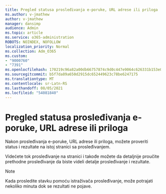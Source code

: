 ```yaml
---
title: Pregled statusa prosleđivanja e-poruke, URL adrese ili priloga
ms.author: v-jmathew
author: v-jmathew
manager: dansimp
audience: Admin
ms.topic: article
ms.service: o365-administration
ROBOTS: NOINDEX, NOFOLLOW
localization_priority: Normal
ms.collection: Adm_O365
ms.custom:
- "9000760"
- "7391"
ms.openlocfilehash: 170219c96a82a00db66757874c9d0c447e9064c626331b153e070ad9010f7e7b
ms.sourcegitcommit: b5f7da89a650d2915dc652449623c78be6247175
ms.translationtype: MT
ms.contentlocale: sr-Latn-RS
ms.lasthandoff: 08/05/2021
ms.locfileid: "54081840"
---
```

# <a name="review-the-status-of-an-email-url-or-attachment-submission"></a>Pregled statusa prosleđivanja e-poruke, URL adrese ili priloga

Nakon prosleđivanja e-poruke, URL adrese ili priloga, možete proveriti status i rezultate na istoj stranici sa prosleđivanjem.

Videćete tok prosleđivanje na stranici i takođe možete da detaljnije proučite prethodne prosleđivanje da biste videli detalje prosleđivanje i rezultate.

> [!NOTE]
> Kada prosledite stavku pomoću istraživača prosleđivanje, može potrajati nekoliko minuta dok se rezultati ne pojave.
